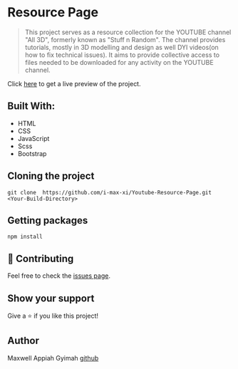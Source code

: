 # Resource Page

> This project serves as a resource collection for the YOUTUBE channel "All 3D", formerly known as "Stuff n Random".
The channel provides tutorials, mostly in 3D modelling and design as well DYI videos(on how to fix technical issues).
It aims to provide collective access to files needed to be downloaded for any activity on the YOUTUBE channel.


Click [here](https://i-max-xi.github.io/Restaurant-site/) 
to get a live preview of the project.

## Built With:
 - HTML
 - CSS
 - JavaScript
 - Scss
 - Bootstrap


## Cloning the project
```
git clone  https://github.com/i-max-xi/Youtube-Resource-Page.git <Your-Build-Directory>
```


## Getting packages
```
npm install
```


 ## 🤝 Contributing

Feel free to check the [issues page](https://github.com/i-max-xi/Youtube-Resource-Page./issues).

## Show your support

Give a ⭐️ if you like this project!

## Author

Maxwell Appiah Gyimah
[github](https://github.com/i-max-xi)

